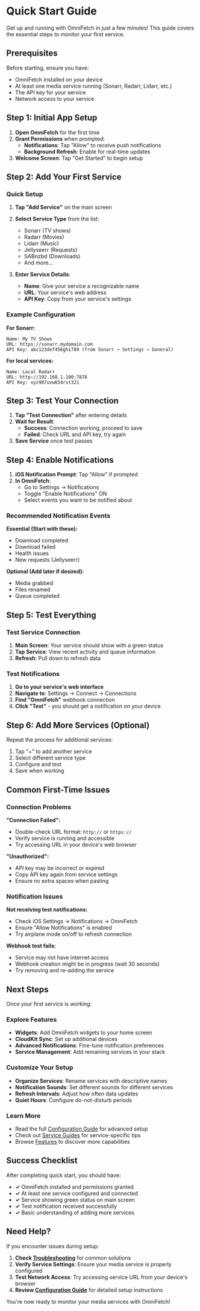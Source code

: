# Quick Start Guide

Get up and running with OmniFetch in just a few minutes! This guide covers the essential steps to monitor your first service.

## Prerequisites

Before starting, ensure you have:

- OmniFetch installed on your device
- At least one media service running (Sonarr, Radarr, Lidarr, etc.)
- The API key for your service
- Network access to your service

## Step 1: Initial App Setup

1. **Open OmniFetch** for the first time
2. **Grant Permissions** when prompted:
   - **Notifications**: Tap "Allow" to receive push notifications
   - **Background Refresh**: Enable for real-time updates
3. **Welcome Screen**: Tap "Get Started" to begin setup

## Step 2: Add Your First Service

### Quick Setup

1. **Tap "Add Service"** on the main screen
2. **Select Service Type** from the list:
   - Sonarr (TV shows)
   - Radarr (Movies)  
   - Lidarr (Music)
   - Jellyseerr (Requests)
   - SABnzbd (Downloads)
   - And more...

3. **Enter Service Details**:
   - **Name**: Give your service a recognizable name
   - **URL**: Your service's web address
   - **API Key**: Copy from your service's settings

### Example Configuration

**For Sonarr:**
```
Name: My TV Shows
URL: https://sonarr.mydomain.com
API Key: abc123def456ghi789 (from Sonarr → Settings → General)
```

**For local services:**
```
Name: Local Radarr
URL: http://192.168.1.100:7878  
API Key: xyz987uvw654rst321
```

## Step 3: Test Your Connection

1. **Tap "Test Connection"** after entering details
2. **Wait for Result**:
   - **Success**: Connection working, proceed to save
   - **Failed**: Check URL and API key, try again
3. **Save Service** once test passes

## Step 4: Enable Notifications

1. **iOS Notification Prompt**: Tap "Allow" if prompted
2. **In OmniFetch**:
   - Go to Settings → Notifications
   - Toggle "Enable Notifications" ON
   - Select events you want to be notified about

### Recommended Notification Events

**Essential (Start with these):**
- Download completed
- Download failed  
- Health issues
- New requests (Jellyseerr)

**Optional (Add later if desired):**
- Media grabbed
- Files renamed
- Queue completed

## Step 5: Test Everything

### Test Service Connection
1. **Main Screen**: Your service should show with a green status
2. **Tap Service**: View recent activity and queue information
3. **Refresh**: Pull down to refresh data

### Test Notifications
1. **Go to your service's web interface**
2. **Navigate to**: Settings → Connect → Connections
3. **Find "OmniFetch"** webhook connection
4. **Click "Test"** - you should get a notification on your device

## Step 6: Add More Services (Optional)

Repeat the process for additional services:
1. Tap "+" to add another service
2. Select different service type
3. Configure and test
4. Save when working

## Common First-Time Issues

### Connection Problems

**"Connection Failed":**
- Double-check URL format: `http://` or `https://`
- Verify service is running and accessible
- Try accessing URL in your device's web browser

**"Unauthorized":**
- API key may be incorrect or expired
- Copy API key again from service settings
- Ensure no extra spaces when pasting

### Notification Issues

**Not receiving test notifications:**
- Check iOS Settings → Notifications → OmniFetch
- Ensure "Allow Notifications" is enabled
- Try airplane mode on/off to refresh connection

**Webhook test fails:**
- Service may not have internet access
- Webhook creation might be in progress (wait 30 seconds)
- Try removing and re-adding the service

## Next Steps

Once your first service is working:

### Explore Features
- **Widgets**: Add OmniFetch widgets to your home screen
- **CloudKit Sync**: Set up additional devices  
- **Advanced Notifications**: Fine-tune notification preferences
- **Service Management**: Add remaining services in your stack

### Customize Your Setup
- **Organize Services**: Rename services with descriptive names
- **Notification Sounds**: Set different sounds for different services
- **Refresh Intervals**: Adjust how often data updates
- **Quiet Hours**: Configure do-not-disturb periods

### Learn More
- Read the full [Configuration Guide](configuration.md) for advanced setup
- Check out [Service Guides](../services/index.md) for service-specific tips
- Browse [Features](../features/notifications.md) to discover more capabilities

## Success Checklist

After completing quick start, you should have:

- **✓** OmniFetch installed and permissions granted
- **✓** At least one service configured and connected
- **✓** Service showing green status on main screen
- **✓** Test notification received successfully
- **✓** Basic understanding of adding more services

## Need Help?

If you encounter issues during setup:

1. **Check [Troubleshooting](../troubleshooting/common-issues.md)** for common solutions
2. **Verify Service Settings**: Ensure your media service is properly configured
3. **Test Network Access**: Try accessing service URL from your device's browser
4. **Review [Configuration Guide](configuration.md)** for detailed setup instructions

You're now ready to monitor your media services with OmniFetch!